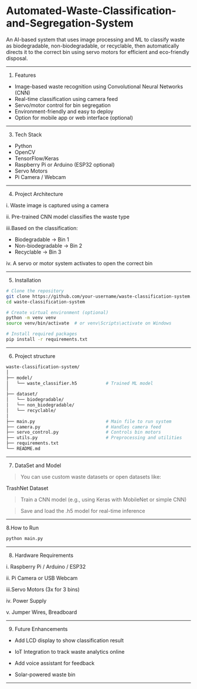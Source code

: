 # Automated-Waste-Classification-and-Segregation-System
An AI-based system that uses image processing and ML to classify waste as biodegradable, non-biodegradable, or recyclable, then automatically directs it to the correct bin using servo motors for efficient and eco-friendly disposal.

---

1. Features

- Image-based waste recognition using Convolutional Neural Networks (CNN)
- Real-time classification using camera feed
- Servo/motor control for bin segregation
- Environment-friendly and easy to deploy
- Option for mobile app or web interface (optional)

---

3. Tech Stack

- Python
- OpenCV
- TensorFlow/Keras
- Raspberry Pi or Arduino (ESP32 optional)
- Servo Motors
- Pi Camera / Webcam

---

4. Project Architecture

i.  Waste image is captured using a camera

ii. Pre-trained CNN model classifies the waste type

iii.Based on the classification:
   - Biodegradable → Bin 1
   - Non-biodegradable → Bin 2
   - Recyclable → Bin 3

iv. A servo or motor system activates to open the correct bin

---

5. Installation

```bash
# Clone the repository
git clone https://github.com/your-username/waste-classification-system.git
cd waste-classification-system

# Create virtual environment (optional)
python -m venv venv
source venv/bin/activate  # or venv\Scripts\activate on Windows

# Install required packages
pip install -r requirements.txt
```

---

6. Project structure

```bash
waste-classification-system/
│
├── model/
│   └── waste_classifier.h5           # Trained ML model
│
├── dataset/
│   └── biodegradable/
│   └── non_biodegradable/
│   └── recyclable/
│
├── main.py                           # Main file to run system
├── camera.py                         # Handles camera feed
├── servo_control.py                  # Controls bin motors
├── utils.py                          # Preprocessing and utilities
├── requirements.txt
└── README.md
```

---

7. DataSet and Model

> You can use custom waste datasets or open datasets like:

   TrashNet Dataset

> Train a CNN model (e.g., using Keras with MobileNet or simple CNN)

> Save and load the .h5 model for real-time inference

---

8.How to Run

```bash
python main.py
```

---

8.  Hardware Requirements

i. Raspberry Pi / Arduino / ESP32

ii. Pi Camera or USB Webcam

iii.Servo Motors (3x for 3 bins)

iv. Power Supply

v. Jumper Wires, Breadboard

---

9. Future Enhancements

- Add LCD display to show classification result

- IoT Integration to track waste analytics online

- Add voice assistant for feedback

- Solar-powered waste bin

---



